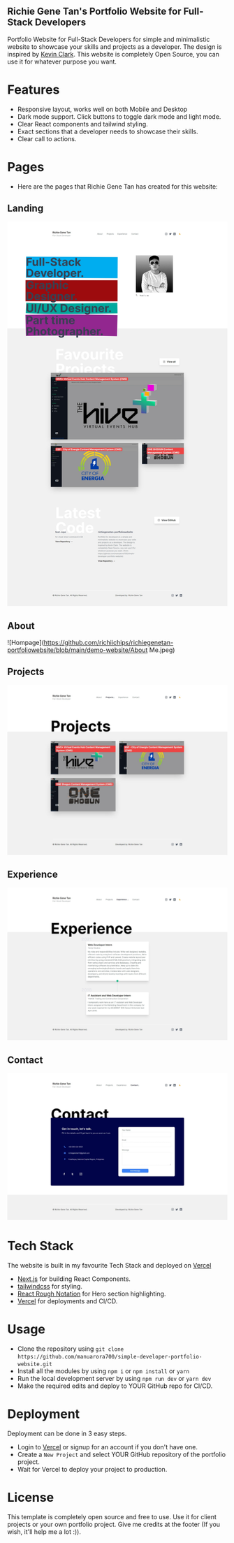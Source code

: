 ## Richie Gene Tan's Portfolio Website for Full-Stack Developers

Portfolio Website for Full-Stack Developers for simple and minimalistic website to showcase your skills and projects as a developer. The design is inspired by [Kevin Clark](https://kevinclark.ca). This website is completely Open Source, you can use it for whatever purpose you want.

# Features

- Responsive layout, works well on both Mobile and Desktop
- Dark mode support. Click buttons to toggle dark mode and light mode.
- Clear React components and tailwind styling.
- Exact sections that a developer needs to showcase their skills.
- Clear call to actions.

# Pages

- Here are the pages that Richie Gene Tan has created for this website:

## Landing

![Hompage](https://github.com/richiichips/richiegenetan-portfoliowebsite/blob/main/demo-website/Homepage.jpeg)

## About

![Hompage](https://github.com/richiichips/richiegenetan-portfoliowebsite/blob/main/demo-website/About Me.jpeg)

## Projects

![Hompage](https://github.com/richiichips/richiegenetan-portfoliowebsite/blob/main/demo-website/Projects.jpeg)

## Experience

![Hompage](https://github.com/richiichips/richiegenetan-portfoliowebsite/blob/main/demo-website/Experience.jpeg)

## Contact

![Hompage](https://github.com/richiichips/richiegenetan-portfoliowebsite/blob/main/demo-website/Contact.jpeg)

# Tech Stack

The website is built in my favourite Tech Stack and deployed on [Vercel](https://vercel.com)

- [Next.js](https://nextjs.org) for building React Components.
- [tailwindcss](https://tailwindcss.com) for styling.
- [React Rough Notation](https://roughnotation.com) for Hero section highlighting.
- [Vercel](https://vercel.com) for deployments and CI/CD.

# Usage

- Clone the repository using `git clone https://github.com/manuarora700/simple-developer-portfolio-website.git`
- Install all the modules by using `npm i` or `npm install` or `yarn`
- Run the local development server by using `npm run dev` or `yarn dev`
- Make the required edits and deploy to YOUR GitHub repo for CI/CD.

# Deployment

Deployment can be done in 3 easy steps.

- Login to [Vercel](https://vercel.com) or signup for an account if you don't have one.
- Create a `New Project` and select YOUR GitHub repository of the portfolio project.
- Wait for Vercel to deploy your project to production.

# License

This template is completely open source and free to use. Use it for client projects or your own portfolio project. Give me credits at the footer (If you wish, it'll help me a lot :)).
